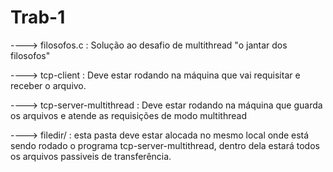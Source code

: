 # Trab-1

----> filosofos.c : Solução ao desafio de multithread "o jantar dos filosofos"

----> tcp-client : Deve estar rodando na máquina que vai requisitar e receber o arquivo.

----> tcp-server-multithread : Deve estar rodando na máquina que guarda os arquivos e atende as requisições de modo multithread

----> filedir/ : esta pasta deve estar alocada no mesmo local onde está sendo rodado o programa tcp-server-multithread,
                 dentro dela estará todos os arquivos passiveis de transferência.
